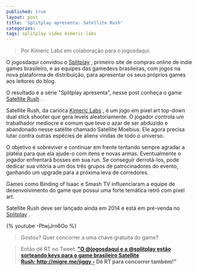 ```yaml
---
published: true
layout: post
title: 'Splitplay apresenta: Satellite Rush'
categories: 
tags: splitplay video kimeric-labs
---
```

> Por Kimeric Labs em colaboração para o jogosdaqui.



O jogosdaqui convidou o <a href="http://www.splitplay.com.br/pt" target="_blank">Splitplay</a>
, primeiro site de compras online de indie games brasileiro, e as equipes das gamedevs brasileiras, com jogos na nova plataforma de distribuição, para apresentar os seus próprios games aos leitores do blog. 

O resultado é a série "Splitplay apresenta", nesse post conheça o game <a href="http://www.splitplay.com/pt/games/satellite-rush" target="_blank">Satellite Rush</a>
.

Satellite Rush, da carioca <a href="http://www.kimericlabs.com" target="_blank">Kimeric Labs</a>
, é um jogo em pixel art top-down dual stick shooter que gera levels aleatoriamente. O jogador controla um trabalhador medíocre e comum que teve o azar de ser abduzido e abandonado nesse satélite chamado Satellite Moebius. Ele agora precisa lutar contra outras espécies de aliens vindas de todo o universo.

 


 

O objetivo é sobreviver e continuar em frente tentando sempre agradar a platéia para que ela ajude-o com itens e novas armas. Eventualmente o jogador enfrentará bosses em sua run. Se conseguir derrotá-los, pode dedicar sua vitória a um dos três grupos de patrocinadores do evento, ganhando um upgrade para a próxima leva de corredores.




Games como Binding of Isaac e Smash TV influenciaram a equipe de desenvolvimento do game que possui uma forte temática retrô com pixel art.

Satellite Rush deve ser lançado ainda em 2014 e está em pré-venda no <a href="http://www.splitplay.com/pt/games/satellite-rush" target="_blank">Splitplay</a>
.

{% youtube -PtwjJrn6Oo %}

> Gostou? Quer concorrer a uma chave gratuita do game?

> Então dê RT no Tweet:<strong> <a href="https://twitter.com/jogosdaqui/status/469416818294415360" target="_blank">"O @jogosdaqui e a @splitplay estão sorteando keys para o game brasileiro Satellite Rush: http://migre.me/jiggy - Dê RT para concorrer também!"</a>
</strong>